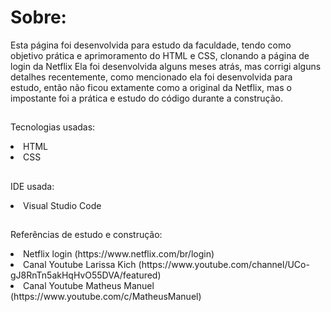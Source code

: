 <h1>Sobre:</h1>
<p>Esta página foi desenvolvida para estudo da faculdade, tendo como objetivo prática e aprimoramento do HTML e CSS, clonando a página de login da Netflix
Ela foi desenvolvida alguns meses atrás, mas corrigi alguns detalhes recentemente, como mencionado ela foi desenvolvida para estudo, então não ficou extamente como a original da Netflix, mas o impostante foi a prática e estudo do código durante a construção.</p>

##

Tecnologias usadas:
<li>HTML</li>
<li>CSS</li>

##

IDE usada:
<li>Visual Studio Code</li>

##
Referências de estudo e construção:
<li>Netflix login (https://www.netflix.com/br/login)</li>
<li>Canal Youtube Larissa Kich (https://www.youtube.com/channel/UCo-gJ8RnTn5akHqHvO55DVA/featured)</li>
<li>Canal Youtube Matheus Manuel (https://www.youtube.com/c/MatheusManuel)</li>
